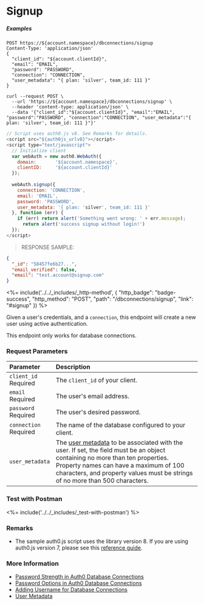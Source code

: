 # Signup

<h5 class="code-snippet-title">Examples</h5>

```http
POST https://${account.namespace}/dbconnections/signup
Content-Type: 'application/json'
{
  "client_id": "${account.clientId}",
  "email": "EMAIL",
  "password": "PASSWORD",
  "connection": "CONNECTION",
  "user_metadata": "{ plan: 'silver', team_id: 111 }"
}
```

```shell
curl --request POST \
  --url 'https://${account.namespace}/dbconnections/signup' \
  --header 'content-type: application/json' \
  --data '{"client_id":"${account.clientId}", "email":"EMAIL", "password":"PASSWORD", "connection":"CONNECTION", "user_metadata":"{ plan: 'silver', team_id: 111 }"}'
```

```javascript
// Script uses auth0.js v8. See Remarks for details.
<script src="${auth0js_urlv8}"></script>
<script type="text/javascript">
  // Initialize client
  var webAuth = new auth0.WebAuth({
    domain:       '${account.namespace}',
    clientID:     '${account.clientId}'
  });
  
  webAuth.signup({ 
    connection: 'CONNECTION', 
    email: 'EMAIL', 
    password: 'PASSWORD',
    user_metadata: '{ plan: 'silver', team_id: 111 }'
  }, function (err) { 
    if (err) return alert('Something went wrong: ' + err.message); 
      return alert('success signup without login!') 
  });
</script>
```

> RESPONSE SAMPLE:

```json
{
  "_id": "58457fe6b27...",
  "email_verified": false,
  "email": "test.account@signup.com"
}
```

<%= include('../../_includes/_http-method', {
  "http_badge": "badge-success",
  "http_method": "POST",
  "path": "/dbconnections/signup",
  "link": "#signup"
}) %>

Given a user's credentials, and a `connection`, this endpoint will create a new user using active authentication.

This endpoint only works for database connections. 


### Request Parameters

| Parameter        | Description |
|:-----------------|:------------|
| `client_id` <br/><span class="label label-danger">Required</span> | The `client_id` of your client. |
| `email` <br/><span class="label label-danger">Required</span> | The user's email address. |
| `password` <br/><span class="label label-danger">Required</span> | The user's desired password. |
| `connection` <br/><span class="label label-danger">Required</span> | The name of the database configured to your client. |
| `user_metadata` | The [user metadata](/metadata) to be associated with the user. If set, the field must be an object containing no more than ten properties. Property names can have a maximum of 100 characters, and property values must be strings of no more than 500 characters. |

### Test with Postman

<%= include('../../_includes/_test-with-postman') %>


### Remarks
- The sample auth0.js script uses the library version 8. If you are using auth0.js version 7, please see this [reference guide](/libraries/auth0js/v7).


### More Information

- [Password Strength in Auth0 Database Connections](/connections/database/password-strength)
- [Password Options in Auth0 Database Connections](/connections/database/password-options)
- [Adding Username for Database Connections](/connections/database/require-username)
- [User Metadata](/metadata)
